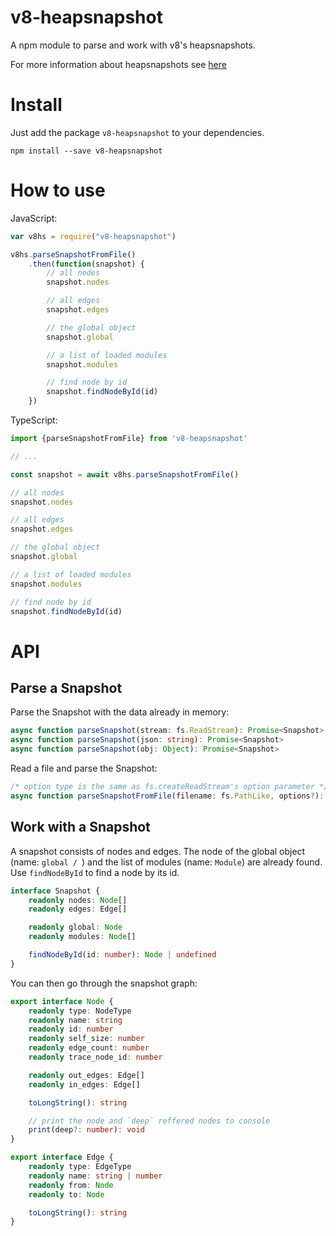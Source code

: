 # v8-heapsnapshot
A npm module to parse and work with v8's heapsnapshots.

For more information about heapsnapshots see [here](https://developers.google.com/web/tools/chrome-devtools/memory-problems/heap-snapshots)

# Install

Just add the package `v8-heapsnapshot` to your dependencies.

`````
npm install --save v8-heapsnapshot
`````

# How to use

JavaScript:

`````javascript
var v8hs = require("v8-heapsnapshot")

v8hs.parseSnapshotFromFile()
    .then(function(snapshot) {
        // all nodes
        snapshot.nodes

        // all edges
        snapshot.edges

        // the global object
        snapshot.global

        // a list of loaded modules
        snapshot.modules

        // find node by id
        snapshot.findNodeById(id)
    })
`````

TypeScript:


`````typescript
import {parseSnapshotFromFile} from 'v8-heapsnapshot'

// ...

const snapshot = await v8hs.parseSnapshotFromFile()

// all nodes
snapshot.nodes

// all edges
snapshot.edges

// the global object
snapshot.global

// a list of loaded modules
snapshot.modules

// find node by id
snapshot.findNodeById(id)
`````

# API

## Parse a Snapshot

Parse the Snapshot with the data already in memory:

`````typescript
async function parseSnapshot(stream: fs.ReadStream): Promise<Snapshot>
async function parseSnapshot(json: string): Promise<Snapshot>
async function parseSnapshot(obj: Object): Promise<Snapshot>
`````

Read a file and parse the Snapshot:

`````typescript
/* option type is the same as fs.createReadStream's option parameter */
async function parseSnapshotFromFile(filename: fs.PathLike, options?): Promise<Snapshot>
`````

## Work with a Snapshot

A snapshot consists of nodes and edges.
The node of the global object (name: `global / `) and the list of modules (name: `Module`) are already found.
Use `findNodeById` to find a node by its id.

`````typescript
interface Snapshot {
    readonly nodes: Node[]
    readonly edges: Edge[]

    readonly global: Node
    readonly modules: Node[]

    findNodeById(id: number): Node | undefined
}
`````

You can then go through the snapshot graph:

`````typescript
export interface Node {
    readonly type: NodeType
    readonly name: string
    readonly id: number
    readonly self_size: number
    readonly edge_count: number
    readonly trace_node_id: number

    readonly out_edges: Edge[]
    readonly in_edges: Edge[]

    toLongString(): string

    // print the node and `deep` reffered nodes to console
    print(deep?: number): void
}

export interface Edge {
    readonly type: EdgeType
    readonly name: string | number
    readonly from: Node
    readonly to: Node

    toLongString(): string
}
`````

